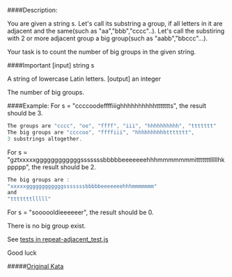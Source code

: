 ####Description:

You are given a string s. Let's call its substring a group, if all letters in it are adjacent and the same(such as "aa","bbb","cccc"..).
Let's call the substiring with 2 or more adjacent group a big group(such as "aabb","bbccc"...).

Your task is to count the number of big groups in the given string.

####Important
[input] string s

A string of lowercase Latin letters.
[output] an integer

The number of big groups.

####Example:
For s = "ccccoodeffffiiighhhhhhhhhhttttttts", the result should be 3.

```js
The groups are "cccc", "oo", "ffff", "iii", "hhhhhhhhhh", "ttttttt"
The big groups are "ccccoo", "ffffiii", "hhhhhhhhhhttttttt",
3 substrings altogether.
```
For s = "gztxxxxxggggggggggggsssssssbbbbbeeeeeeehhhmmmmmmmitttttttlllllhkppppp", the result should be 2.

```js
The big groups are :
"xxxxxggggggggggggsssssssbbbbbeeeeeeehhhmmmmmmm"
and
"tttttttlllll"
```

For s = "soooooldieeeeeer", the result should be 0.

There is no big group exist.

See [tests in repeat-adjacent_test.js](https://github.com/AlexVvx/code-wars/tree/master/katas/repeat-adjacent/repeat-adjacent_test.js)

Good luck

#####[Original Kata](https://www.codewars.com/kata/simple-fun-number-180-repeat-adjacent)
